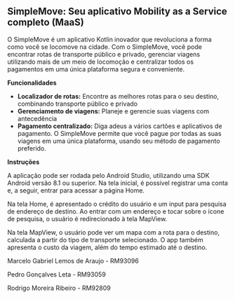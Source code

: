 ## SimpleMove: Seu aplicativo Mobility as a Service completo (MaaS)

O SimpleMove é um aplicativo Kotlin inovador que revoluciona a forma como você se locomove na cidade. Com o SimpleMove, você pode encontrar rotas de transporte público e privado, gerenciar viagens utilizando mais de um meio de locomoção e centralizar todos os pagamentos em uma única plataforma segura e conveniente.

**Funcionalidades**

* **Localizador de rotas:** Encontre as melhores rotas para o seu destino, combinando transporte público e privado
* **Gerenciamento de viagens:** Planeje e gerencie suas viagens com antecedência
* **Pagamento centralizado:** Diga adeus a vários cartões e aplicativos de pagamento. O SimpleMove permite que você pague por todas as suas viagens em uma única plataforma, usando seu método de pagamento preferido.

**Instruções**

A aplicação pode ser rodada pelo Android Studio, utilizando uma SDK Android versão 8.1 ou superior. Na tela inicial, é possível registrar uma conta e, a seguir, entrar para acessar a página Home.

Na tela Home, é apresentado o crédito do usuário e um input para pesquisa de endereço de destino. Ao entrar com um endereço e tocar sobre o ícone de pesquisa, o usuário é redirecionado à tela MapView.

Na tela MapView, o usuário pode ver um mapa com a rota para o destino, calculada a partir do tipo de transporte selecionado. O app também apresenta o custo da viagem, além do tempo estimado até o destino.

Marcelo Gabriel Lemos de Araujo - RM93096

Pedro Gonçalves Leta - RM93059

Rodrigo Moreira Ribeiro - RM92809
